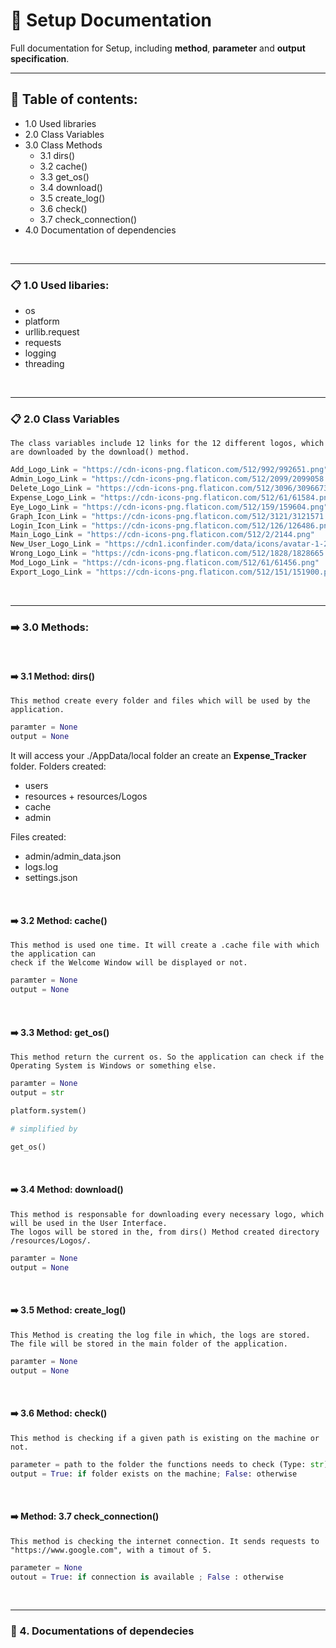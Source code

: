# :notebook: Setup Documentation 

Full documentation for Setup, including <b>method</b>, <b>parameter</b> and <b>output specification</b>. 

<hr>

## :bookmark_tabs: Table of contents:

- 1.0 Used libraries 
- 2.0 Class Variables 
- 3.0 Class Methods
  - 3.1 dirs()
  - 3.2 cache()
  - 3.3 get_os()
  - 3.4 download()
  - 3.5 create_log()
  - 3.6 check()
  - 3.7 check_connection()
- 4.0 Documentation of dependencies 

<br>
<hr>

### :clipboard: 1.0 Used libaries: 

- os 
- platform 
- urllib.request
- requests
- logging 
- threading 

<br>
<hr>

### :clipboard: 2.0 Class Variables 
```text
The class variables include 12 links for the 12 different logos, which are downloaded by the download() method. 
```

```python
Add_Logo_Link = "https://cdn-icons-png.flaticon.com/512/992/992651.png"
Admin_Logo_Link = "https://cdn-icons-png.flaticon.com/512/2099/2099058.png"
Delete_Logo_Link = "https://cdn-icons-png.flaticon.com/512/3096/3096673.png"
Expense_Logo_Link = "https://cdn-icons-png.flaticon.com/512/61/61584.png"
Eye_Logo_Link = "https://cdn-icons-png.flaticon.com/512/159/159604.png"
Graph_Icon_Link = "https://cdn-icons-png.flaticon.com/512/3121/3121571.png"
Login_Icon_Link = "https://cdn-icons-png.flaticon.com/512/126/126486.png"
Main_Logo_Link = "https://cdn-icons-png.flaticon.com/512/2/2144.png"
New_User_Logo_Link = "https://cdn1.iconfinder.com/data/icons/avatar-1-2/51Add_User1-512.png"
Wrong_Logo_Link = "https://cdn-icons-png.flaticon.com/512/1828/1828665.png"
Mod_Logo_Link = "https://cdn-icons-png.flaticon.com/512/61/61456.png"
Export_Logo_Link = "https://cdn-icons-png.flaticon.com/512/151/151900.png"
```


<br>
<hr>

### :arrow_right: 3.0 Methods: 
<br>

#### :arrow_right: 3.1 Method: dirs()
```text
This method create every folder and files which will be used by the application. 
```

```python
paramter = None
output = None
```

It will access your ./AppData/local folder an create an <b>Expense_Tracker</b> folder. 
Folders created: <br> 
- users
- resources + resources/Logos
- cache 
- admin

Files created: <br>
- admin/admin_data.json 
- logs.log
- settings.json

<br>


#### :arrow_right: 3.2 Method: cache()

```text
This method is used one time. It will create a .cache file with which the application can   
check if the Welcome Window will be displayed or not. 
```

```python
paramter = None
output = None
```

<br>

#### :arrow_right: 3.3 Method: get_os()

```text
This method return the current os. So the application can check if the Operating System is Windows or something else. 
```

```python
paramter = None
output = str
```

```python
platform.system()   

# simplified by

get_os()
```

<br>

#### :arrow_right: 3.4 Method: download()

```text
This method is responsable for downloading every necessary logo, which will be used in the User Interface. 
The logos will be stored in the, from dirs() Method created directory /resources/Logos/.
```

```python
paramter = None
output = None
```

<br>

#### :arrow_right: 3.5 Method: create_log()

```text
This Method is creating the log file in which, the logs are stored. The file will be stored in the main folder of the application. 
```

```python
paramter = None
output = None
```

<br>

#### :arrow_right: 3.6 Method: check()

```text
This method is checking if a given path is existing on the machine or not. 
```

```python
parameter = path to the folder the functions needs to check (Type: str)
output = True: if folder exists on the machine; False: otherwise
```

<br>

#### :arrow_right: Method: 3.7 check_connection()

```text
This method is checking the internet connection. It sends requests to "https://www.google.com", with a timout of 5.
```

```python
parameter = None
outout = True: if connection is available ; False : otherwise
```

<br>
<hr>

### :page_with_curl: 4. Documentations of dependecies